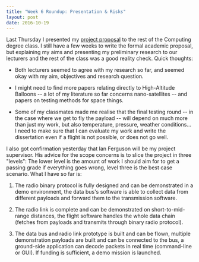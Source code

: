 ```yaml
---
title: "Week 6 Roundup: Presentation & Risks"
layout: post
date: 2016-10-19
---
```


Last Thursday I presented my [project proposal][1] to the rest of the Computing
degree class. I still have a few weeks to write the formal academic proposal,
but explaining my aims and presenting my preliminary research to our lecturers
and the rest of the class was a good reality check. Quick thoughts:

 * Both lecturers seemed to agree with my research so far, and seemed okay with
   my aim, objectives and research question.
   
 * I might need to find more papers relating directly to High-Altitude Balloons
   -- a lot of my literature so far concerns nano-satellites -- and papers on
   testing methods for space things.
   
 * Some of my classmates made me realise that the final testing round -- in the
   case where we get to fly the payload -- will depend on much more than just
   my work, but also temperature, pressure, weather conditions… I need to make
   sure that I can evaluate my work and write the dissertation even if a flight
   is not possible, or does not go well.

I also got confirmation yesterday that Ian Ferguson will be my project
supervisor. His advice for the scope concerns is to slice the project in three
"levels": The lower level is the amount of work I should aim for to get a
passing grade if everything goes wrong, level three is the best case scenario.
What I have so far is:
 
 1. The radio binary protocol is fully designed and can be demonstrated in a
    demo environment, the data bus's software is able to collect data from
    different payloads and forward them to the transmission software.

 2. The radio link is complete and can be demonstrated on short-to-mid-range
    distances, the flight software handles the whole data chain (fetches from
    payloads and transmits through binary radio protocol).
    
 3. The data bus and radio link prototype is built and can be flown, multiple
    demonstration payloads are built and can be connected to the bus, a
    ground-side application can decode packets in real time (command-line or
    GUI). If funding is sufficient, a demo mission is launched.
 
 [1]: /static/files/prop-slides.pdf
